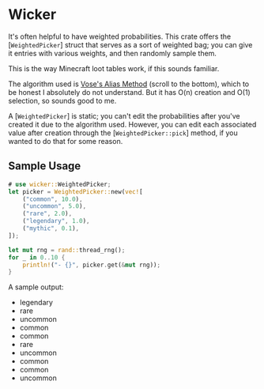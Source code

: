 # Wicker

It's often helpful to have weighted probabilities.
This crate offers the [`WeightedPicker`] struct that serves as a sort of weighted bag;
you can give it entries with various weights, and then randomly sample them.

This is the way Minecraft loot tables work, if this sounds familiar.

The algorithm used is [Vose's Alias Method](https://www.keithschwarz.com/darts-dice-coins/)
(scroll to the bottom), which to be honest I absolutely do not understand.
But it has O(n) creation and O(1) selection, so sounds good to me.

A [`WeightedPicker`] is static; you can't edit the probabilities after you've created it due
to the algorithm used. However, you can edit each associated value after creation through the
[`WeightedPicker::pick`] method, if you wanted to do that for some reason.

## Sample Usage

```rust
# use wicker::WeightedPicker;
let picker = WeightedPicker::new(vec![
    ("common", 10.0),
    ("uncommon", 5.0),
    ("rare", 2.0),
    ("legendary", 1.0),
    ("mythic", 0.1),
]);

let mut rng = rand::thread_rng();
for _ in 0..10 {
    println!("- {}", picker.get(&mut rng));
}
```

A sample output:
- legendary
- rare
- uncommon
- common
- common
- rare
- uncommon
- common
- common
- uncommon